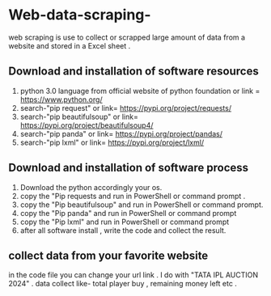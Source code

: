 # Web-data-scraping-
web scraping is use to collect or scrapped large amount of data from a website and stored in a Excel sheet .

Download and installation of software resources 
-------------------------------------------------------------------------------------------------------------------------------------------------------------------------------------------
1) python 3.0 language from official website of python foundation or link = https://www.python.org/
2) search-"pip request" or link= https://pypi.org/project/requests/
3) search-"pip beautifulsoup" or link= https://pypi.org/project/beautifulsoup4/
4) search-"pip panda" or link= https://pypi.org/project/pandas/
5) search-"pip lxml" or link= https://pypi.org/project/lxml/

Download and installation of software process
------------------------------------------------------------------------------------------------------------------------------------------------------------------------------------------
1) Download the python accordingly your os.
2) copy the "Pip requests and run in PowerShell or command prompt .
3) copy the "Pip beautifulsoup" and run in PowerShell or command prompt.
4) copy the "Pip panda" and run in PowerShell or command prompt
5) copy the "Pip lxml" and run in PowerShell or command prompt
6) after all software install , write the code and collect the result.

collect data from your favorite website
-------------------------------------------------------------------------------------------------------------------------------------------------------------------------------------------
in the code file you can change your url link . I do with "TATA IPL AUCTION 2024" . data collect like- total player buy , remaining money left etc .
